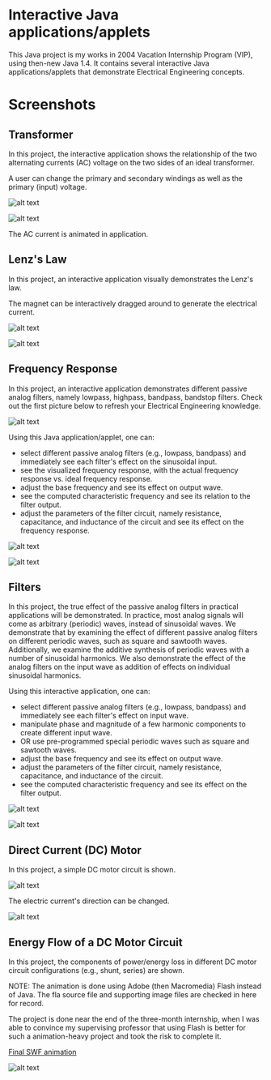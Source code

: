 # Interactive Java applications/applets

This Java project is my works in 2004 Vacation Internship Program (VIP), using then-new Java 1.4. It contains several interactive Java applications/applets that demonstrate Electrical Engineering concepts.

# Screenshots

## Transformer

In this project, the interactive application shows the relationship of the two alternating currents (AC) voltage on the two sides of an ideal transformer.

A user can change the primary and secondary windings as well as the primary (input) voltage. 

![alt text](https://dl.dropbox.com/s/bx1k0nlbcqvhak8/Transformer1.jpg "Transformer1") 

![alt text](https://dl.dropbox.com/s/3nn2vxg00cvjn6b/Transformer2.jpg "Transformer2")

The AC current is animated in application.

## Lenz's Law

In this project, an interactive application visually demonstrates the Lenz's law.

The magnet can be interactively dragged around to generate the electrical current.

![alt text](https://dl.dropbox.com/s/ysnk6hz8v9l53mn/LenzLaw1.jpg "LenzLaw1") 

![alt text](https://dl.dropbox.com/s/sio94onaadx717i/LenzLaw2.jpg "LenzLaw2")

## Frequency Response

In this project, an interactive application demonstrates different passive analog filters, namely lowpass, highpass, bandpass, bandstop filters. Check out the first picture below to refresh your Electrical Engineering knowledge.

![alt text](https://dl.dropbox.com/s/bnr5ilsy1ridxtk/Filters.jpg "Filters") 

Using this Java application/applet, one can:
* select different passive analog filters (e.g., lowpass, bandpass) and immediately see each filter's effect on the sinusoidal input.
* see the visualized frequency response, with the actual frequency response vs. ideal frequency response.
* adjust the base frequency and see its effect on output wave.
* see the computed characteristic frequency and see its relation to the filter output.
* adjust the parameters of the filter circuit, namely resistance, capacitance, and inductance of the circuit and see its effect on the frequency response.

![alt text](https://dl.dropbox.com/s/w9w99o6dn93jhbx/Fr1.jpg "Fr1") 

![alt text](https://dl.dropbox.com/s/v8ck6mvjj4lxsdy/Fr2.jpg "Fr2")

## Filters

In this project, the true effect of the passive analog filters in practical applications will be demonstrated. In practice, most analog signals will come as arbitrary (periodic) waves, instead of sinusoidal waves. 
We demonstrate that by examining the effect of different passive analog filters on different periodic waves, such as square and sawtooth waves. 
Additionally, we examine the additive synthesis of periodic waves with a number of sinusoidal harmonics. 
We also demonstrate the effect of the analog filters on the input wave as addition of effects on individual sinusoidal harmonics. 

Using this interactive application, one can:

* select different passive analog filters (e.g., lowpass, bandpass) and immediately see each filter's effect on input wave.
* manipulate phase and magnitude of a few harmonic components to create different input wave.
* OR use pre-programmed special periodic waves such as square and sawtooth waves.
* adjust the base frequency and see its effect on output wave.
* adjust the parameters of the filter circuit, namely resistance, capacitance, and inductance of the circuit.
* see the computed characteristic frequency and see its effect on the filter output.

![alt text](https://dl.dropbox.com/s/9uik8b3q8xzo5xf/Filters1.jpg "Filters1") 

![alt text](https://dl.dropbox.com/s/ktn4el7v84ogs4t/Filters2.jpg "Filters2") 

## Direct Current (DC) Motor

In this project, a simple DC motor circuit is shown.

![alt text](https://dl.dropbox.com/s/l3vh1zxkzaytq2s/DcMotor1.jpg "DcMotor1") 

The electric current's direction can be changed.

![alt text](https://dl.dropbox.com/s/a0nouuyv61pcnkf/DcMotor2.jpg "DcMotor2")

## Energy Flow of a DC Motor Circuit

In this project, the components of power/energy loss in different DC motor circuit configurations (e.g., shunt, series) are shown.

NOTE: The animation is done using Adobe (then Macromedia) Flash instead of Java. The fla source file and supporting image files are checked in here for record.

The project is done near the end of the three-month internship, when I was able to convince my supervising professor that using Flash is better for such a animation-heavy project and took the risk to complete it.

[Final SWF animation](https://dl.dropbox.com/s/fja9kho6psbbx3i/EnergyFlow.swf)

![alt text](https://dl.dropbox.com/s/zwnu696bhh31c67/EnergyFlow.jpg "EnergyFlow")
